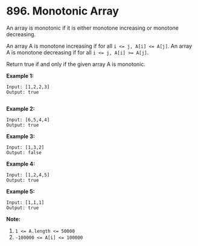# 896. Monotonic Array

An array is monotonic if it is either monotone increasing or monotone
decreasing.

An array A is monotone increasing if for all `i <= j, A[i] <= A[j]`. 
An array A is monotone decreasing if for all `i <= j, A[i] >= A[j]`.

Return true if and only if the given array A is monotonic.

__Example 1:__

```
Input: [1,2,2,3]
Output: true


```

__Example 2:__

```
Input: [6,5,4,4]
Output: true
```

__Example 3:__

```
Input: [1,3,2]
Output: false
```

__Example 4:__

```
Input: [1,2,4,5]
Output: true
```

__Example 5:__

```
Input: [1,1,1]
Output: true
```

__Note:__

1. `1 <= A.length <= 50000`
2. `-100000 <= A[i] <= 100000`
